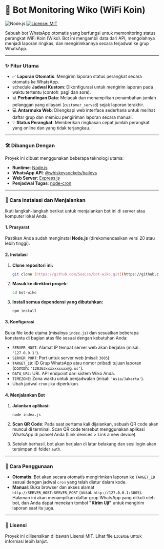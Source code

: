 # 🤖 Bot Monitoring Wiko (WiFi Koin)

![Node.js](https://img.shields.io/badge/Node.js-339933?style=for-the-badge&logo=nodedotjs&logoColor=white)
[![License: MIT](https://img.shields.io/badge/License-MIT-yellow.svg?style=for-the-badge)](https://opensource.org/licenses/MIT)

Sebuah bot WhatsApp otomatis yang berfungsi untuk memonitoring status perangkat WiFi Koin (Wiko). Bot ini mengambil data dari API, mengolahnya menjadi laporan ringkas, dan mengirimkannya secara terjadwal ke grup WhatsApp.


---

### ✨ Fitur Utama

-   ✅ **Laporan Otomatis**: Mengirim laporan status perangkat secara otomatis ke WhatsApp.
-   schedule **Jadwal Kustom**: Dikonfigurasi untuk mengirim laporan pada waktu tertentu (contoh: pagi dan sore).
-   📊 **Perbandingan Data**: Melacak dan menampilkan penambahan jumlah pelanggan yang dilayani (`customer_served`) sejak laporan terakhir.
-   💻 **Antarmuka Web**: Dilengkapi web interface sederhana untuk melihat daftar grup dan memicu pengiriman laporan secara manual.
-   💡 **Status Perangkat**: Memberikan ringkasan cepat jumlah perangkat yang online dan yang tidak terjangkau.

---

### 🛠️ Dibangun Dengan

Proyek ini dibuat menggunakan beberapa teknologi utama:

-   **Runtime**: [Node.js](https.nodejs.org/)
-   **WhatsApp API**: [@whiskeysockets/baileys](https://github.com/WhiskeySockets/Baileys)
-   **Web Server**: [Express.js](https://expressjs.com/)
-   **Penjadwal Tugas**: [node-cron](https://github.com/node-cron/node-cron)

---------------------------------------------------------------------------------

### 🚀 Cara Instalasi dan Menjalankan

Ikuti langkah-langkah berikut untuk menjalankan bot ini di server atau komputer lokal Anda.

#### 1. Prasyarat

Pastikan Anda sudah menginstal **Node.js** (direkomendasikan versi 20 atau lebih tinggi).

#### 2. Instalasi

1.  **Clone repositori ini:**
    ```sh
    git clone [https://github.com/SoeLss/bot-wiko.git](https://github.com/SoeLss/bot-wiko.git)
    ```

2.  **Masuk ke direktori proyek:**
    ```sh
    cd bot-wiko
    ```

3.  **Install semua dependensi yang dibutuhkan:**
    ```sh
    npm install
    ```

#### 3. Konfigurasi

Buka file kode utama (misalnya `index.js`) dan sesuaikan beberapa konstanta di bagian atas file sesuai dengan kebutuhan Anda:

-   `SERVER_HOST`: Alamat IP tempat server web akan berjalan (misal: `'127.0.0.1'`).
-   `SERVER_PORT`: Port untuk server web (misal: `3005`).
-   `TARGET_ID`: ID Grup WhatsApp atau nomor pribadi tujuan laporan (contoh: `'120363xxxxxxxxxx@g.us'`).
-   `DATA_URL`: URL API endpoint dari sistem Wiko Anda.
-   `TIMEZONE`: Zona waktu untuk penjadwalan (misal: `'Asia/Jakarta'`).
-   Ubah jadwal `cron` jika diperlukan.

#### 4. Menjalankan Bot

1.  **Jalankan aplikasi:**
    ```sh
    node index.js
    ```

2.  **Scan QR Code**: Pada saat pertama kali dijalankan, sebuah QR code akan muncul di terminal. Scan QR code tersebut menggunakan aplikasi WhatsApp di ponsel Anda (Link devices > Link a new device).

3.  Setelah berhasil, bot akan berjalan di latar belakang dan sesi login akan tersimpan di folder `auth`.

---

### 📖 Cara Penggunaan

-   **Otomatis**: Bot akan secara otomatis mengirimkan laporan ke `TARGET_ID` sesuai dengan jadwal `cron` yang telah diatur dalam kode.
-   **Manual**: Buka browser dan akses alamat `http://SERVER_HOST:SERVER_PORT` (misal: `http://127.0.0.1:3005`). Halaman ini akan menampilkan daftar grup WhatsApp yang diikuti oleh bot, dan Anda dapat menekan tombol **"Kirim Uji"** untuk mengirim laporan saat itu juga.

---

### 📄 Lisensi

Proyek ini dilisensikan di bawah Lisensi MIT. Lihat file `LICENSE` untuk informasi lebih lanjut.
